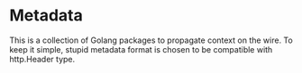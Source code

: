 # Metadata

This is a collection of Golang packages to propagate context on the
wire. To keep it simple, stupid metadata format is chosen to be
compatible with http.Header type. 


